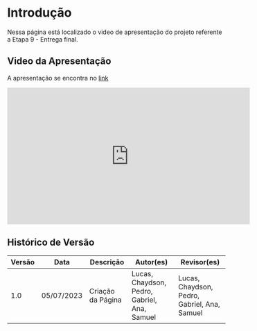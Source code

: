 # Introdução

Nessa página está localizado o video de apresentação do projeto referente a Etapa 9 - Entrega final.

## Video da Apresentação

A apresentação se encontra no [link](https://www.youtube.com/watch?v=Av9Xv97TpDE)

<iframe width="560" height="315" src="https://www.youtube.com/embed/Av9Xv97TpDE" title="YouTube video player" frameborder="0" allow="accelerometer; autoplay; clipboard-write; encrypted-media; gyroscope; picture-in-picture; web-share" allowfullscreen></iframe>

## Histórico de Versão

| Versão | Data       | Descrição         | Autor(es)                                    | Revisor(es)                                  |
| ------ | ---------- | ----------------- | -------------------------------------------- | -------------------------------------------- |
| 1.0    | 05/07/2023 | Criação da Página | Lucas, Chaydson, Pedro, Gabriel, Ana, Samuel | Lucas, Chaydson, Pedro, Gabriel, Ana, Samuel |
